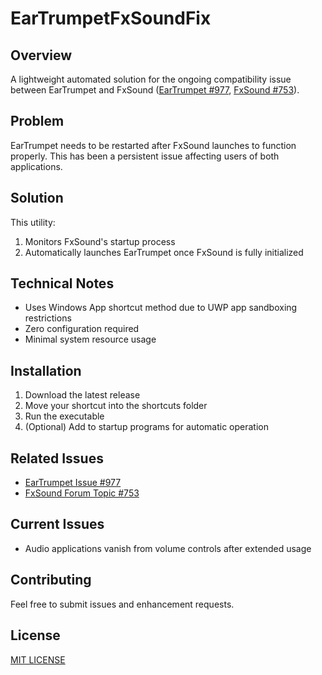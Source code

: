 # EarTrumpetFxSoundFix

## Overview
A lightweight automated solution for the ongoing compatibility issue between EarTrumpet and FxSound ([EarTrumpet #977](https://github.com/File-New-Project/EarTrumpet/issues/977), [FxSound #753](https://forum.fxsound.com/t/fxsound-incompatible-with-eartrumpet/753)).

## Problem
EarTrumpet needs to be restarted after FxSound launches to function properly. This has been a persistent issue affecting users of both applications.

## Solution
This utility:
1. Monitors FxSound's startup process
2. Automatically launches EarTrumpet once FxSound is fully initialized

## Technical Notes
- Uses Windows App shortcut method due to UWP app sandboxing restrictions
- Zero configuration required
- Minimal system resource usage

## Installation
1. Download the latest release
2. Move your shortcut into the shortcuts folder
3. Run the executable
4. (Optional) Add to startup programs for automatic operation

## Related Issues
- [EarTrumpet Issue #977](https://github.com/File-New-Project/EarTrumpet/issues/977)
- [FxSound Forum Topic #753](https://forum.fxsound.com/t/fxsound-incompatible-with-eartrumpet/753)

## Current Issues
- Audio applications vanish from volume controls after extended usage

## Contributing
Feel free to submit issues and enhancement requests.

## License
[MIT LICENSE](./LICENSE)
